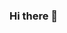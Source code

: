 ### Hi there 👋

<!--
**er-amritroy/er-amritroy** is a ✨ _special_ ✨ repository because its `README.md` (this file) appears on your GitHub profile.

👋 Hi, I’m Amrit Roy
👀 I am a data science enthusiast with a strong interest in using data to drive insights and decision-making. I believe that data has the power to drive positive change in the world and I am passionate about using my skills to make a difference.I have experience in various data science techniques such as Data Cleaning, Exploratory Data Analysis, Statistical Modeling, and Machine Learning. I am proficient in programming languages such as Python and I have hands-on experience using popular Data Science tools such as Pandas, Numpy, Matplotlib, Seaborn, and Scikit-learn, SciPy.
🌱 I’m currently learning Data Scince Course and I am a Mechanical Engg.
💞️ My goal is to use my data science skills to help organizations make data-driven decisions that improve their performance and drive positive outcomes. I am eager to collaborate with others in the data science community to develop and implement innovative solutions that solve real-world problems.
📫 How to reach me er.amritroy@gmail.com
